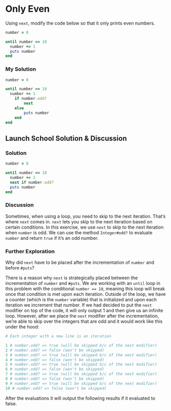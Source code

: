 # Only Even
Using `next`, modify the code below so that it only prints even numbers.

```rb
number = 0

until number == 10 
  number += 1
  puts number 
end
```

### My Solution

```rb 
number = 0

until number == 10
  number += 1
	if number.odd? 
		next 
	else 
		puts number
	end
end
```

## Launch School Solution & Discussion
### Solution

```rb
number = 0

until number == 10
  number += 1
  next if number.odd?
  puts number
end
```

### Discussion

Sometimes, when using a loop, you need to skip to the next iteration. That’s where `next` comes in. `next` lets you skip to the next iteration based on certain conditions. In this exercise, we use `next` to skip to the next iteration when `number` is odd. We can use the method `Integer#odd?` to evaluate `number` and return `true` if it’s an odd number.

### Further Exploration

Why did `next` have to be placed after the incrementation of `number` and before `#puts`?

There is a reason why `next` is strategically placed between the incrementation of `number` and `#puts`. We are working with an `until` loop in this problem with the conditional `number == 10`, meaning this loop will break once that condition is met upon each iteration. Outside of the loop, we have a counter (which is the `number` variable) that is initialized and upon each iteration we increment that number. If we had decided to put the `next` modifier on top of the code, it will only output 1 and then give us an infinite loop. However, after we place the `next` modifier after the incrementation, we’re able to skip over the integers that are odd and it would work like this under the hood:

```rb
# Each integer with a new line is an iteration

1 # number.odd? => true (will be skipped b/c of the next modifier)
2 # number.odd? => false (won't be skipped)
3 # number.odd? => true (will be skipped b/c of the next modifier)
4 # number.odd? => false (won't be skipped)
5 # number.odd? => true (will be skipped b/c of the next modifier)
6 # number.odd? => false (won't be skipped)
7 # number.odd? => true (will be skipped b/c of the next modifier)
8 # number.odd? => false (won't be skipped)
9 # number.odd? => true (will be skipped b/c of the next modifier)
10 # number.odd? => false (won't be skipped)
```

After the evaluations it will output the following results if it evaluated to false.